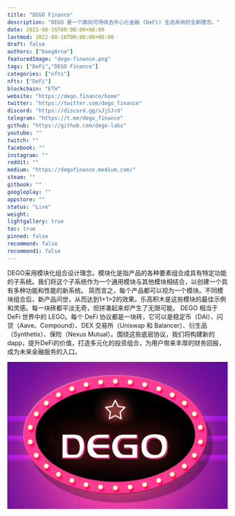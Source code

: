 ```yaml
---
title: "DEGO Finance"
description: "DEGO 是一个面向可持续去中心化金融 (DeFi) 生态系统的全新理念。"
date: 2022-08-16T00:00:00+08:00
lastmod: 2022-08-16T00:00:00+08:00
draft: false
authors: ["boogArno"]
featuredImage: "dego-finance.png"
tags: ["DeFi","DEGO Finance"]
categories: ["nfts"]
nfts: ["DeFi"]
blockchain: "ETH"
website: "https://dego.finance/home"
twitter: "https://twitter.com/dego_finance"
discord: "https://discord.gg/xJjSJrd"
telegram: "https://t.me/dego_finance"
github: "https://github.com/dego-labs"
youtube: ""
twitch: ""
facebook: ""
instagram: ""
reddit: ""
medium: "https://degofinance.medium.com/"
steam: ""
gitbook: ""
googleplay: ""
appstore: ""
status: "Live"
weight: 
lightgallery: true
toc: true
pinned: false
recommend: false
recommend1: false
---
```

DEGO采用模块化组合设计理念。模块化是指产品的各种要素组合成具有特定功能的子系统。我们将这个子系统作为一个通用模块与其他模块相结合，以创建一个具有多种功能和性能的新系统。
简而言之，每个产品都可以视为一个模块。不同模块组合后，新产品问世，从而达到1+1>2的效果。乐高积木是这些模块的最佳示例和灵感。每一块砖都平淡无奇，但拼凑起来却产生了无限可能。
DEGO 相当于 DeFi 世界中的 LEGO。每个 DeFi 协议都是一块砖，它可以是稳定币（DAI）、闪贷（Aave、Compound）、DEX 交易所（Uniswap 和 Balancer）、衍生品（Synthetix）、保险（Nexus Mutual）。围绕这些底层协议，我们将构建新的dapp，提升DeFi的价值，打造多元化的投资组合，为用户带来丰厚的财务回报，成为未来金融服务的入口。

![degofinance-dapp-defi-ethereum-image2_6ac983959761edc32f8ef7866d9acd47](degofinance-dapp-defi-ethereum-image2_6ac983959761edc32f8ef7866d9acd47.png)
